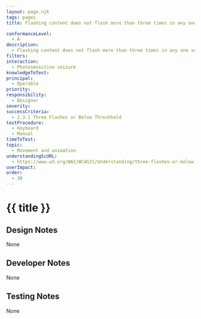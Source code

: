 ```yaml
---
layout: page.njk
tags: pages
title: Flashing content does not flash more than three times in any one second period, or the flash is below the general flash and red flash thresholds

conformanceLevel:
  - A
description:
  - Flashing content does not flash more than three times in any one second period, or the flash is below the general flash and red flash thresholds
filters:
interaction:
  - Photosensitive seizure
knowledgeToTest:
principal:
  - Operable
priority:
responsibility:
  - Designer
severity:
successCriteria:
  - 2.3.1 Three Flashes or Below Threshhold
testProcedure:
  - Keyboard
  - Manual
timeToTest:
topic:
  - Movement and animation
understandingScURL:
  - https://www.w3.org/WAI/WCAG21/Understanding/three-flashes-or-below-threshold.html
userImpact:
order:
  - 30
---
```


# {{ title }}

## Design Notes

None

## Developer Notes

None

## Testing Notes

None
